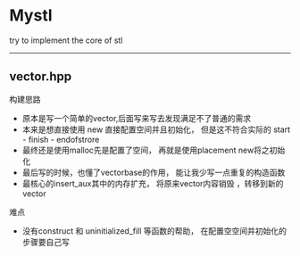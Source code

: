 # Mystl
try to implement the core of stl

---
## vector.hpp

构建思路
- 原本是写一个简单的vector,后面写来写去发现满足不了普通的需求
- 本来是想直接使用 new 直接配置空间并且初始化， 但是这不符合实际的 start - finish - endofstrore
- 最终还是使用malloc先是配置了空间， 再就是使用placement new将之初始化
- 最后写的时候，也懂了vectorbase的作用， 能让我少写一点重复的构造函数
- 最核心的insert_aux其中的内存扩充， 将原来vector内容销毁 ，转移到新的vector

难点
- 没有construct 和 uninitialized_fill 等函数的帮助， 在配置空空间并初始化的步骤要自己写



